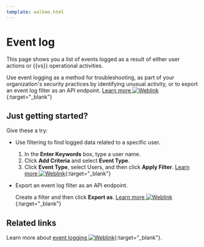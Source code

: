 ```yaml
---
template: walkme.html
---
```


# Event log

This page shows you a list of events logged as a result of either user actions or {{vs}} operational activities. 

Use event logging as a method for troubleshooting, as part of your organization's security practices by identifying unusual activity, or to export an event log filter as an API endpoint. [Learn more ![Weblink](../img/ico-weblink.gif)](../vaas/logging/c-about-activity-logging.md){:target="_blank"}

## Just getting started?

Give these a try:

- Use filtering to find logged data related to a specific user.
    1. In the **Enter Keywords** box, type a user name.
    1. Click **Add Criteria** and select **Event Type**. 
    1. Click **Event Type**, select Users, and then click **Apply Filter**.
     [Learn more ![Weblink](../img/ico-weblink.gif)](../vaas/logging/t-create-apply-activityLogging-filter.md){:target="_blank"}
- Export an event log filter as an API endpoint.
    
    Create a filter and then click **Export as**. [Learn more ![Weblink](../img/ico-weblink.gif)](../vaas/logging/c-logging-export.md){:target="_blank"}

## Related links

Learn more about [event logging ![Weblink](../img/ico-weblink.gif)](../vaas/logging/c-about-activity-logging.md){:target="_blank"}.